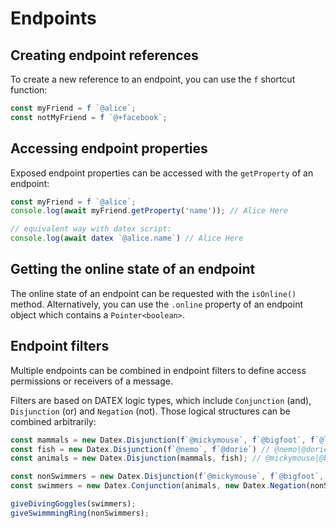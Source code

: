 # Endpoints

## Creating endpoint references

To create a new reference to an endpoint, you can use the `f` shortcut function:

```ts
const myFriend = f `@alice`;
const notMyFriend = f `@+facebook`;
```

## Accessing endpoint properties

Exposed endpoint properties can be accessed with the `getProperty` of an endpoint:

```ts
const myFriend = f `@alice`;
console.log(await myFriend.getProperty('name')); // Alice Here

// equivalent way with datex script:
console.log(await datex `@alice.name`) // Alice Here
```


## Getting the online state of an endpoint

The online state of an endpoint can be requested with the `isOnline()` method.
Alternatively, you can use the `.online` property of an endpoint object
which contains a `Pointer<boolean>`.


## Endpoint filters

Multiple endpoints can be combined in endpoint filters to define access permissions or
receivers of a message.

Filters are based on DATEX logic types, which include `Conjunction` (and), `Disjunction` (or) and `Negation` (not).
Those logical structures can be combined arbitrarily:

```ts
const mammals = new Datex.Disjunction(f`@mickymouse`, f`@bigfoot`, f`@leonmask`, f`@flipper`) // @mickymouse|@bigfoot|@leonmask|@flipper
const fish = new Datex.Disjunction(f`@nemo`, f`@dorie`) // @nemo|@dorie
const animals = new Datex.Disjunction(mammals, fish); // @mickymouse|@bigfoot|@leonmask|@flipper|@nemo|@dorie

const nonSwimmers = new Datex.Disjunction(f`@mickymouse`, f`@bigfoot`, f`@leonmask`) // @mickymouse|@bigfoot|@leonmask
const swimmers = new Datex.Conjunction(animals, new Datex.Negation(nonSwimmers)); // @flipper|@nemo|@dorie

giveDivingGoggles(swimmers);
giveSwimmmingRing(nonSwimmers);
```
